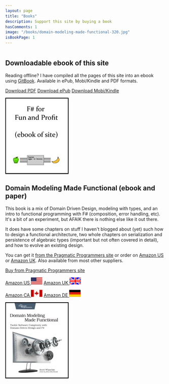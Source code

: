```yaml
---
layout: page
title: "Books"
description: Support this site by buying a book
hasComments: 1
image: "/books/domain-modeling-made-functional-320.jpg"
isBookPage: 1
---
```



<div class="row video">  

<div class="col-sm-8" style="float:right;" markdown="1">

## Downloadable ebook of this site

Reading offline? I have compiled all the pages of this site into an ebook using [GitBook](https://goo.gl/XHLBgC).
Available in ePub, Mobi/Kindle and PDF formats.

<a class="btn btn-primary" href="https://goo.gl/UVMgfs">Download PDF</a>
<a class="btn btn-primary" href="https://goo.gl/xadJJt">Download ePub</a>
<a class="btn btn-primary" href="https://goo.gl/gXFDNF">Download Mobi/Kindle</a>

</div>

<div class="col-sm-4" style="float:left;">
<a href="https://goo.gl/XHLBgC"><img alt="Gitbook" src="gitbook-200.jpg"></a>
</div>
    
</div>

------


<div class="row video">  

<div class="col-sm-8" style="float:right;" markdown="1">

## Domain Modeling Made Functional (ebook and paper)

This book is a mix of Domain Driven Design, modeling with types, and an intro to functional programming with F# (composition, error handling, etc). It's a bit of an experiment, but AFAIK there is nothing else like it out there.

It does have some chapters on stuff I haven't blogged about (yet) such how to design a functional architecture, two whole chapters on serialization and persistence of algebraic types (important but not often covered in detail), and how to evolve an existing design.

You can get it [from the Pragmatic Programmers site](https://goo.gl/oviuHT)
or order on [Amazon US](https://goo.gl/rNZZc6) or [Amazon UK](https://goo.gl/aUH1kN). Also available from most other suppliers.

<a class="btn btn-primary" href="https://goo.gl/oviuHT">Buy from Pragmatic Programmers site</a>

<a class="btn btn-primary" href="https://goo.gl/iR36WC">Amazon US <img src="/assets/img/US-flag.gif"></a>
<a class="btn btn-primary" href="https://goo.gl/JYkL8j">Amazon UK <img src="/assets/img/UK-flag.gif"></a>

<a class="btn btn-primary" href="https://goo.gl/zA1mhH">Amazon CA <img src="/assets/img/CA-flag.gif"></a>
<a class="btn btn-primary" href="https://goo.gl/LV3xEg">Amazon DE <img src="/assets/img/DE-flag.gif"></a>

</div>

<div class="col-sm-4" style="float:left;">
<a href="https://goo.gl/oviuHT"><img alt="Domain Modeling Made Functional" src="domain-modeling-made-functional-200.jpg"></a>
</div>
    
</div>


